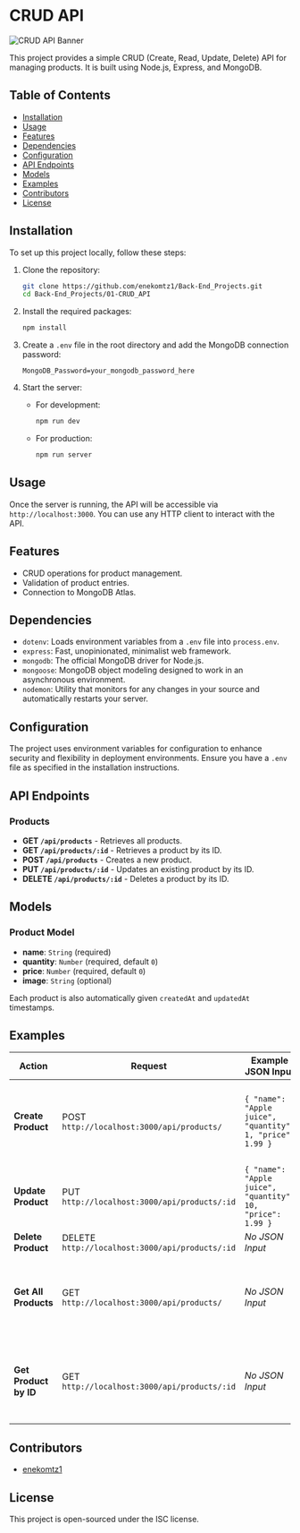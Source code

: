 # CRUD API

![CRUD API Banner](https://i.imgur.com/eRJUTSY.png)

This project provides a simple CRUD (Create, Read, Update, Delete) API for managing products. It is built using Node.js, Express, and MongoDB.

## Table of Contents

-   [Installation](#installation)
-   [Usage](#usage)
-   [Features](#features)
-   [Dependencies](#dependencies)
-   [Configuration](#configuration)
-   [API Endpoints](#api-endpoints)
-   [Models](#models)
-   [Examples](#examples)
-   [Contributors](#contributors)
-   [License](#license)

## Installation

To set up this project locally, follow these steps:

1. Clone the repository:

    ```bash
    git clone https://github.com/enekomtz1/Back-End_Projects.git
    cd Back-End_Projects/01-CRUD_API
    ```

2. Install the required packages:

    ```bash
    npm install
    ```

3. Create a `.env` file in the root directory and add the MongoDB connection password:

    ```plaintext
    MongoDB_Password=your_mongodb_password_here
    ```

4. Start the server:
    - For development:
        ```bash
        npm run dev
        ```
    - For production:
        ```bash
        npm run server
        ```

## Usage

Once the server is running, the API will be accessible via `http://localhost:3000`. You can use any HTTP client to interact with the API.

## Features

-   CRUD operations for product management.
-   Validation of product entries.
-   Connection to MongoDB Atlas.

## Dependencies

-   `dotenv`: Loads environment variables from a `.env` file into `process.env`.
-   `express`: Fast, unopinionated, minimalist web framework.
-   `mongodb`: The official MongoDB driver for Node.js.
-   `mongoose`: MongoDB object modeling designed to work in an asynchronous environment.
-   `nodemon`: Utility that monitors for any changes in your source and automatically restarts your server.

## Configuration

The project uses environment variables for configuration to enhance security and flexibility in deployment environments. Ensure you have a `.env` file as specified in the installation instructions.

## API Endpoints

### Products

-   **GET `/api/products`** - Retrieves all products.
-   **GET `/api/products/:id`** - Retrieves a product by its ID.
-   **POST `/api/products`** - Creates a new product.
-   **PUT `/api/products/:id`** - Updates an existing product by its ID.
-   **DELETE `/api/products/:id`** - Deletes a product by its ID.

## Models

### Product Model

-   **name**: `String` (required)
-   **quantity**: `Number` (required, default `0`)
-   **price**: `Number` (required, default `0`)
-   **image**: `String` (optional)

Each product is also automatically given `createdAt` and `updatedAt` timestamps.

## Examples

| Action                | Request                                         | Example JSON Input                                         | Example Response                                                                                                                                                                             |
| --------------------- | ----------------------------------------------- | ---------------------------------------------------------- | -------------------------------------------------------------------------------------------------------------------------------------------------------------------------------------------- |
| **Create Product**    | POST `http://localhost:3000/api/products/`      | `{ "name": "Apple juice", "quantity": 1, "price": 1.99 }`  | `{ "name": "Apple juice", "quantity": 1, "price": 1.99, "_id": "661a7b8d744fbc3cca2875c9", "createdAt": "2024-04-13T12:33:17.021Z", "updatedAt": "2024-04-13T12:33:17.021Z", "__v": 0 }`     |
| **Update Product**    | PUT `http://localhost:3000/api/products/:id`    | `{ "name": "Apple juice", "quantity": 10, "price": 1.99 }` | `{ "message": "Product updated successfully." }`                                                                                                                                             |
| **Delete Product**    | DELETE `http://localhost:3000/api/products/:id` | _No JSON Input_                                            | `{ "message": "Product deleted successfully." }`                                                                                                                                             |
| **Get All Products**  | GET `http://localhost:3000/api/products/`       | _No JSON Input_                                            | `[ { "name": "Apple juice", "quantity": 1, "price": 1.99, "_id": "661a7b8d744fbc3cca2875c9", "createdAt": "2024-04-13T12:33:17.021Z", "updatedAt": "2024-04-13T12:33:17.021Z", "__v": 0 } ]` |
| **Get Product by ID** | GET `http://localhost:3000/api/products/:id`    | _No JSON Input_                                            | `{ "name": "Apple juice", "quantity": 1, "price": 1.99, "_id": "661a7b8d744fbc3cca2875c9", "createdAt": "2024-04-13T12:33:17.021Z", "updatedAt": "2024-04-13T12:33:17.021Z", "__v": 0 }`     |

## Contributors

-   [enekomtz1](https://github.com/enekomtz1)

## License

This project is open-sourced under the ISC license.

